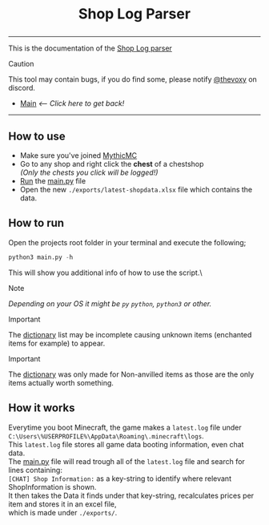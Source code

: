 
# <p align="center"> Shop Log Parser </p>

---

This is the documentation of the [Shop Log parser](/docs/LOGPARSER.md)

> [!CAUTION]
> This tool may contain bugs, if you do find some, please notify [@thevoxy](https://discordapp.com/users/967391331553013811) on discord.

- [Main](/README.md) _<-- Click here to get back!_

---

## How to use 
- Make sure you've joined [MythicMC](https://mythicmc.org)
- Go to any shop and right click the **chest** of a chestshop\
  *(Only the chests you click will be logged!)*
- [Run](#how-to-run) the [main.py](https://github.com/Price-Index/Shop-Log-Parser/blob/master/main.py) file
- Open the new ``./exports/latest-shopdata.xlsx`` file which contains the data. 

## How to run
Open the projects root folder in your terminal and execute the following;

```py
python3 main.py -h
```

This will show you additional info of how to use the script.\
> [!NOTE]
> *Depending on your OS it might be ``py`` ``python``, ``python3`` or other.*

> [!IMPORTANT]
> The [dictionary](/resources/log_parser) list may be incomplete causing unknown items (enchanted items for example) to appear.

> [!IMPORTANT]
> The [dictionary](/resources/log_parser) was only made for Non-anvilled items as those are the only items actually worth something.

## How it works
Everytime you boot Minecraft, the game makes a ``latest.log`` file under ``C:\Users\%USERPROFILE%\AppData\Roaming\.minecraft\logs``.\
This ``latest.log`` file stores all game data booting information, even chat data.\
The [main.py](https://github.com/Price-Index/Shop-Log-Parser/blob/master/main.py) file will
read trough all of the ``latest.log`` file and search for lines containing:\
``[CHAT] Shop Information:`` as a key-string
to identify where relevant ShopInformation is shown.\
It then takes the Data it finds under that key-string, recalculates prices per item and stores it in an
excel file,\
which is made under ``./exports/``.
